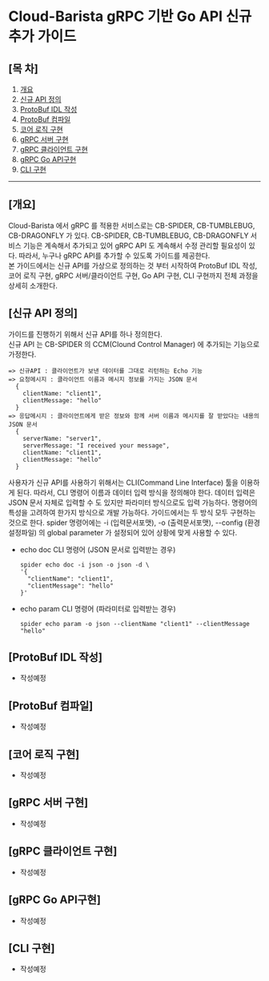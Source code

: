 # Cloud-Barista gRPC 기반 Go API 신규 추가 가이드

## [목 차]

1. [개요](#개요)
2. [신규 API 정의](#신규-API-정의)
3. [ProtoBuf IDL 작성](#ProtoBuf-IDL-작성)
4. [ProtoBuf 컴파일](#ProtoBuf-컴파일)
5. [코어 로직 구현](#코어-로직-구현)
6. [gRPC 서버 구현](#gRPC-서버-구현)
7. [gRPC 클라이언트 구현](#gRPC-클라이언트-구현)
8. [gRPC Go API구현](#gRPC-Go-API구현)
9. [CLI 구현](#CLI-구현)

---

## [개요]

Cloud-Barista 에서 gRPC 를 적용한 서비스로는 CB-SPIDER, CB-TUMBLEBUG, CB-DRAGONFLY 가 있다. CB-SPIDER, CB-TUMBLEBUG, CB-DRAGONFLY 서비스 기능은 계속해서 추가되고 있어 gRPC API 도 계속해서 수정 관리할 필요성이 있다. 따라서, 누구나 gRPC API를 추가할 수 있도록 가이드를 제공한다.  
본 가이드에서는 신규 API를 가상으로 정의하는 것 부터 시작하여 ProtoBuf IDL 작성, 코어 로직 구현, gRPC 서버/클라이언트 구현, Go API 구현, CLI 구현까지 전체 과정을 상세히 소개한다.

## [신규 API 정의]

가이드를 진행하기 위해서 신규 API를 하나 정의한다.  
신규 API 는 CB-SPIDER 의 CCM(Clound Control Manager) 에 추가되는 기능으로 가정한다.

```
=> 신규API : 클라이언트가 보낸 데이터를 그대로 리턴하는 Echo 기능
=> 요청메시지 : 클라이언트 이름과 메시지 정보를 가지는 JSON 문서
  {
    clientName: "client1",
    clientMessage: "hello"
  }
=> 응답메시지 : 클라이언트에게 받은 정보와 함께 서버 이름과 메시지를 잘 받았다는 내용의 JSON 문서
  {
    serverName: "server1",
    serverMessage: "I received your message",
    clientName: "client1",
    clientMessage: "hello"
  }
```

사용자가 신규 API를 사용하기 위해서는 CLI(Command Line Interface) 툴을 이용하게 된다. 따라서, CLI 명령어 이름과 데이터 입력 방식을 정의해야 한다. 데이터 입력은 JSON 문서 자체로 입력할 수 도 있지만 파라미터 방식으로도 입력 가능하다. 명령어의 특성을 고려하여 한가지 방식으로 개발 가능하다. 가이드에서는 두 방식 모두 구현하는 것으로 한다.
spider 명령어에는 -i (입력문서포맷), -o (출력문서포맷), --config (환경설정파일) 의 global parameter 가 설정되어 있어 상황에 맞게 사용할 수 있다.

- echo doc CLI 명령어 (JSON 문서로 입력받는 경우)

  ```
  spider echo doc -i json -o json -d \
  '{
    "clientName": "client1",
    "clientMessage": "hello"
  }'
  ```

- echo param CLI 명령어 (파라미터로 입력받는 경우)

  ```
  spider echo param -o json --clientName "client1" --clientMessage "hello"
  ```

## [ProtoBuf IDL 작성]

- 작성예정

## [ProtoBuf 컴파일]

- 작성예정

## [코어 로직 구현]

- 작성예정

## [gRPC 서버 구현]

- 작성예정

## [gRPC 클라이언트 구현]

- 작성예정

## [gRPC Go API구현]

- 작성예정

## [CLI 구현]

- 작성예정
